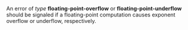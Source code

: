 

An error of *type* **floating-point-overflow** or **floating-point-underflow** should be signaled if a floating-point computation causes exponent overflow or underflow, respectively. 

